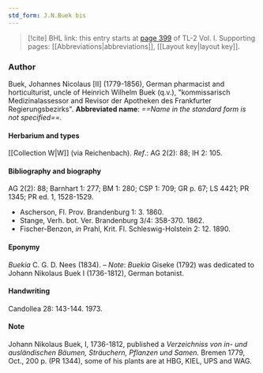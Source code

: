 ```yaml
---
std_form: J.N.Buek bis
---
```


> [!cite] BHL link: this entry starts at [page 399](https://www.biodiversitylibrary.org/page/33120530) of TL-2 Vol. I.
> Supporting pages: [[Abbreviations|abbreviations]], [[Layout key|layout key]].

### Author

Buek, Johannes Nicolaus \[II\] (1779-1856), German pharmacist and horticulturist, uncle of Heinrich Wilhelm Buek (q.v.), "kommissarisch Medizinalassessor and Revisor der Apotheken des Frankfurter Regierungsbezirks". 
**Abbreviated name**: *==Name in the standard form is not specified==.*

#### Herbarium and types

[[Collection W|W]] (via Reichenbach).
*Ref*.: AG 2(2): 88; IH 2: 105.

#### Bibliography and biography

AG 2(2): 88; Barnhart 1: 277; BM 1: 280; CSP 1: 709; GR p. 67; LS 4421; PR 1345; PR ed. 1, 1528-1529.
- Ascherson, Fl. Prov. Brandenburg 1: 3. 1860.
- Stange, Verh. bot. Ver. Brandenburg 3/4: 358-370. 1862.
- Fischer-Benzon, *in* Prahl, Krit. Fl. Schleswig-Holstein 2: 12. 1890.

#### Eponymy

*Buekia* C. G. D. Nees (1834). – *Note*: *Buekia* Giseke (1792) was dedicated to Johann Nikolaus Buek I (1736-1812), German botanist.

#### Handwriting

Candollea 28: 143-144. 1973.

#### Note

Johann Nikolaus Buek, I, 1736-1812, published a *Verzeichniss von in- und ausländischen Bäumen, Sträuchern, Pflanzen und Samen.* Bremen 1779, Oct., 200 p. (PR 1344), some of his plants are at HBG, KIEL, UPS and WAG.

